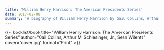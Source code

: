 ```yaml
---
title: 'William Henry Harrison: The American Presidents Series'
date: 2017-02-08
summary: 'A biography of William Henry Harrison by Gail Collins, Arthur M. Schlesinger, Jr., and Sean Wilentz'
---
```


{{< booklist/book
title="William Henry Harrison: The American Presidents Series"
author="Gail Collins, Arthur M. Schlesinger, Jr., Sean Wilentz"
cover="cover.jpg"
format="Print" >}}
